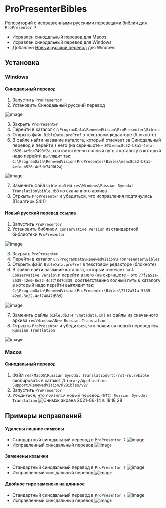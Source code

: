 # ProPresenterBibles


Репозиторий с исправленными русскими переводами библии для `ProPresentor 7`

- Исравлен синодальный перевод для Macos
- Исравлен синодальный перевод для Windows
- Добавлен [Новый русский перевод](https://bookscafe.net/book/bibliya-bibliya_novyy_russkiy_perevod_ibs-200255.html) для Windows


## Установка

### Windows

#### Синодальный перевод
1. Запустить `ProPresentor`
2. Установить Синодальный русский перевод

![image](https://user-images.githubusercontent.com/15382949/123508598-d5288c00-d689-11eb-9d18-f911955cec48.png)

3. Закрыть `ProPresentor`
4. Перейти в каталог `C:\ProgramData\RenewedVision\ProPresenter\Bibles`
5. Открыть файл `BibleData.proPref` в текстовом редакторе (блокноте)
6. В файле найти название каталога, который отвечает за Синодальный перевод и перейти в него (на скриншоте - это `eeac8c52-b8a1-4efa-b526-4c5de7490f2a`, соответственно полный путь к каталогу в который надо перейти выглядит так: `C:\ProgramData\RenewedVision\ProPresenter\Bibles\eeac8c52-b8a1-4efa-b526-4c5de7490f2a`) 

![image](https://user-images.githubusercontent.com/15382949/123508776-ee7e0800-d68a-11eb-87cb-c9bbfdd9d759.png)

7. Заменить файл `bible.db3` на `res\Windows\Russian Synodal Translation\bible.db3` из скачанного архива
8. Отркыть `ProPresentor` и убедиться, что исправления подтянулись (Псалтирь 54:1)


#### Новый русский перевод [ссылка](https://bookscafe.net/book/bibliya-bibliya_novyy_russkiy_perevod_ibs-200255.html)
1. Запустить `ProPresentor`
2. Установить библию `A Conservative Version` из стандартной библиотеки `ProPresentor`

![image](https://user-images.githubusercontent.com/15382949/123509033-af50b680-d68c-11eb-95ff-361e4ed0ae16.png)

3. Закрыть `ProPresentor`
4. Перейти в каталог `C:\ProgramData\RenewedVision\ProPresenter\Bibles`
5. Открыть файл `BibleData.proPref` в текстовом редакторе (блокноте)
6. В файле найти название каталога, который отвечает за `A Conservative Version` и перейти в него (на скриншоте - это `77f2a51a-5539-42e0-8e22-4cf74847d339`, соответственно полный путь к каталогу в который надо перейти выглядит так: `C:\ProgramData\RenewedVision\ProPresenter\Bibles\77f2a51a-5539-42e0-8e22-4cf74847d339`) 

![image](https://user-images.githubusercontent.com/15382949/123509100-0bb3d600-d68d-11eb-995f-e48ab68a68c7.png)

7. Заменить файлы `bible.db3` и `rvmetadata.xml` на файлы из скачанного архива `res\Windows\New Russian Translation`
8. Отркыть `ProPresentor` и убедиться, что появился новый перевод `New Russian Translation` 

![image](https://user-images.githubusercontent.com/15382949/123509520-6e0dd600-d68f-11eb-913a-295feee101f0.png)


### Macos

#### Синодальный перевод
1. Файл `res\MacOS\Russian Synodal Translation\ntc-rst-ru.rvbible` скопировать в каталог `/Library/Application Support/RenewedVision/RVBibles/v2/`
2. Запустить `ProPresentor`
3. Убедиться, что появился новый перевод `(NTC) Russian Synodal Translation`
![Снимок экрана 2021-06-14 в 18 18 28](https://user-images.githubusercontent.com/15382949/123508496-4ae02800-d689-11eb-9b6c-b3fbed078172.png)


## Примеры исправлений

#### Удалены лишние символы
- Стандартный синодальный перевод в `ProPresentor 7`
![image](https://user-images.githubusercontent.com/15382949/123508125-defcc000-d686-11eb-9bdb-d9dbfc32f8eb.png)
- Исправленный синодальный перевод
![image](https://user-images.githubusercontent.com/15382949/123508329-26378080-d688-11eb-97af-f20a1d7f35e3.png)

#### Заменены ковычки
- Стандартный синодальный перевод в `ProPresentor 7`
![image](https://user-images.githubusercontent.com/15382949/123508153-153a3f80-d687-11eb-95b0-2c0deabc709c.png)
- Исправленный синодальный перевод
![image](https://user-images.githubusercontent.com/15382949/123508333-318aac00-d688-11eb-9788-182d9e8badbb.png)

#### Двойное тире заменено на длинное
- Стандартный синодальный перевод в `ProPresentor 7`
![image](https://user-images.githubusercontent.com/15382949/123508141-fd62bb80-d686-11eb-8807-47e911290c13.png)
- Исправленный синодальный перевод
![image](https://user-images.githubusercontent.com/15382949/123508339-3bacaa80-d688-11eb-9bdc-8ae4acd8003d.png)
